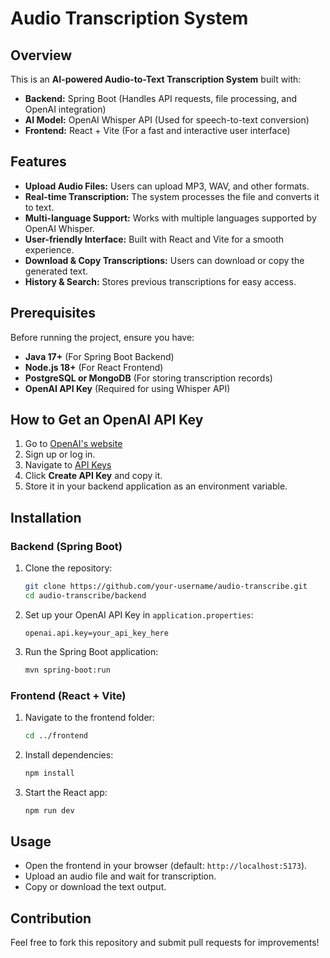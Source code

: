 # Audio Transcription System

## Overview
This is an **AI-powered Audio-to-Text Transcription System** built with:
- **Backend:** Spring Boot (Handles API requests, file processing, and OpenAI integration)
- **AI Model:** OpenAI Whisper API (Used for speech-to-text conversion)
- **Frontend:** React + Vite (For a fast and interactive user interface)

## Features
- **Upload Audio Files:** Users can upload MP3, WAV, and other formats.
- **Real-time Transcription:** The system processes the file and converts it to text.
- **Multi-language Support:** Works with multiple languages supported by OpenAI Whisper.
- **User-friendly Interface:** Built with React and Vite for a smooth experience.
- **Download & Copy Transcriptions:** Users can download or copy the generated text.
- **History & Search:** Stores previous transcriptions for easy access.

## Prerequisites
Before running the project, ensure you have:
- **Java 17+** (For Spring Boot Backend)
- **Node.js 18+** (For React Frontend)
- **PostgreSQL or MongoDB** (For storing transcription records)
- **OpenAI API Key** (Required for using Whisper API)

## How to Get an OpenAI API Key
1. Go to [OpenAI's website](https://platform.openai.com/signup/)
2. Sign up or log in.
3. Navigate to [API Keys](https://platform.openai.com/account/api-keys)
4. Click **Create API Key** and copy it.
5. Store it in your backend application as an environment variable.

## Installation

### **Backend (Spring Boot)**
1. Clone the repository:
   ```sh
   git clone https://github.com/your-username/audio-transcribe.git
   cd audio-transcribe/backend
   ```
2. Set up your OpenAI API Key in `application.properties`:
   ```properties
   openai.api.key=your_api_key_here
   ```
3. Run the Spring Boot application:
   ```sh
   mvn spring-boot:run
   ```

### **Frontend (React + Vite)**
1. Navigate to the frontend folder:
   ```sh
   cd ../frontend
   ```
2. Install dependencies:
   ```sh
   npm install
   ```
3. Start the React app:
   ```sh
   npm run dev
   ```

## Usage
- Open the frontend in your browser (default: `http://localhost:5173`).
- Upload an audio file and wait for transcription.
- Copy or download the text output.

## Contribution
Feel free to fork this repository and submit pull requests for improvements!




